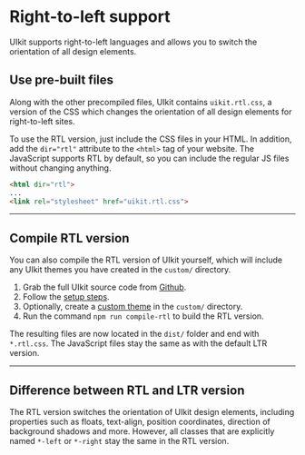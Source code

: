 # Right-to-left support

<p class="uk-text-lead">UIkit supports right-to-left languages and allows you to switch the orientation of all design elements.</p>

## Use pre-built files

Along with the other precompiled files, UIkit contains `uikit.rtl.css`, a version of the CSS which changes the orientation of all design elements for right-to-left sites.

To use the RTL version, just include the CSS files in your HTML. In addition, add the `dir="rtl"` attribute to the `<html>` tag of your website. The JavaScript supports RTL by default, so you can include the regular JS files without changing anything.

```html
<html dir="rtl">
...
<link rel="stylesheet" href="uikit.rtl.css">
```

***

## Compile RTL version

You can also compile the RTL version of UIkit yourself, which will include any UIkit themes you have created in the `custom/` directory.


1. Grab the full UIkit source code from [Github](https://github.com/uikit/uikit).
2. Follow the [setup steps](https://github.com/uikit/uikit#developers).
3. Optionally, create a [custom theme](less.md) in the `custom/` directory.
4. Run the command `npm run compile-rtl` to build the RTL version.

The resulting files are now located in the `dist/` folder and end with `*.rtl.css`. The JavaScript files stay the same as with the default LTR version.

***

## Difference between RTL and LTR version

The RTL version switches the orientation of UIkit design elements, including properties such as floats, text-align, position coordinates, direction of background shadows and more. However, all classes that are explicitly named `*-left` or `*-right` stay the same in the RTL version.
